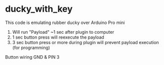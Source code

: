 # ducky_with_key
This code is emulating rubber ducky over Arduino Pro mini

1. Will run "Payload" ~1 sec after plugin to computer
2. 1 sec button press will reexecute the payload
3. 3 sec button press or more during plugin will prevent payload execution (for programming)

Button wiring GND & PIN 3




